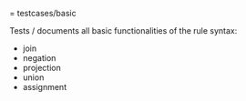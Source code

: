 = testcases/basic

Tests / documents all basic functionalities of the rule syntax:
- join
- negation
- projection
- union
- assignment
